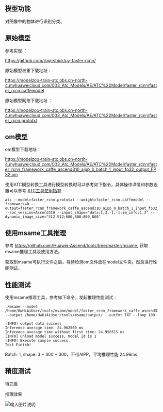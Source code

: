 ## 模型功能

 对图像中的物体进行识别分类。

## 原始模型

参考实现 ：

https://github.com/rbgirshick/py-faster-rcnn/

原始模型权重下载地址 :

https://modelzoo-train-atc.obs.cn-north-4.myhuaweicloud.com/003_Atc_Models/AE/ATC%20Model/faster_rcnn/faster_rcnn.caffemodel

原始模型网络下载地址 ：

https://modelzoo-train-atc.obs.cn-north-4.myhuaweicloud.com/003_Atc_Models/AE/ATC%20Model/faster_rcnn/faster_rcnn.prototxt


## om模型

om模型下载地址：

https://modelzoo-train-atc.obs.cn-north-4.myhuaweicloud.com/003_Atc_Models/AE/ATC%20Model/faster_rcnn/faster_rcnn_framework_caffe_ascend310_aipp_0_batch_1_input_fp32_output_FP32.om

使用ATC模型转换工具进行模型转换时可以参考如下指令，具体操作详情和参数设置可以参考  [ATC工具使用指导](https://support.huaweicloud.com/ti-atc-A200dk_3000/altasatc_16_002.html) 

```
atc --model=faster_rcnn.prototxt --weight=faster_rcnn.caffemodel --framework=0 --output=faster_rcnn_framework_caffe_ascend310_aipp_0_batch_1_input_fp32_output_FP32.om --soc_version=Ascend310 --input_shape="data:1,3,-1,-1;im_info:1,3" --dynamic_image_size="512,512;600,600;800,800"
```

## 使用msame工具推理

参考 https://github.com/Huawei-Ascend/tools/tree/master/msame, 获取msame推理工具及使用方法。

获取到msame可执行文件之后，将待检测om文件放在model文件夹，然后进行性能测试。

## 性能测试

使用msame推理工具，参考如下命令，发起推理性能测试： 

```
./msame --model /home/HwHiAiUser/tools/msame/model/faster_rcnn_framework_caffe_ascend310_aipp_1_batch_1_input_fp32_output_FP32.om --output /home/HwHiAiUser/tools/msame/output/ --outfmt TXT --loop 100
```

```
[INFO] output data success
Inference average time: 24.962560 ms
Inference average time without first time: 24.958515 ms
[INFO] unload model success, model Id is 1
[INFO] Execute sample success.
Test Finish!
```

Batch: 1, shape: 3 * 300 * 300，不带AIPP，平均推理性能 24.96ms

## 精度测试

待完善

推理效果

![输入图片说明](https://images.gitee.com/uploads/images/2020/1116/155216_6451a809_8113712.png "bicycle.png")
